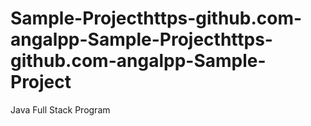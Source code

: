 # Sample-Projecthttps-github.com-angalpp-Sample-Projecthttps-github.com-angalpp-Sample-Project
Java Full Stack Program

